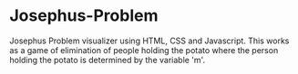 # Josephus-Problem
Josephus Problem visualizer using HTML, CSS and Javascript.
This works as a game of elimination of people holding the potato where the person holding the potato is determined by the variable 'm'.
